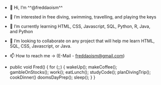 - 👋 Hi, I’m ^^@freddaoism^^ 

- 👀 I’m interested in free diving, swimming, travelling, and playing the keys 
- 🌱 I’m currently learning HTML, CSS, Javascript, SQL, Python, R, Java, and Python
- 💞️ I’m looking to collaborate on any project that will help me learn HTML, SQL, CSS, Javascript, or Java.
- 📫 How to reach me -> (E-Mail - freddaoism@gmail.com)

- public void Fred() {
    for (;;) {
        wakeUp();
        makeCoffee();
        gambleOnStocks();
        work();
        eatLunch();
        studyCode();
        planDivingTrip();
        cookDinner()
        doomsDayPrep();
        sleep();
    }
}

<!---
freddaoism/freddaoism is a ✨ special ✨ repository because its `README.md` (this file) appears on your GitHub profile.
You can click the Preview link to take a look at your changes.
--->
